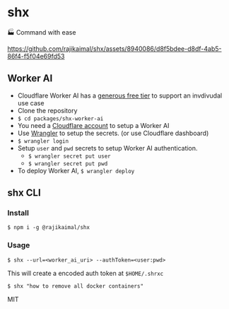 # shx

🏭 Command with ease

https://github.com/rajikaimal/shx/assets/8940086/d8f5bdee-d8df-4ab5-86f4-f5f04e69fd53

## Worker AI

- Cloudflare Worker AI has a [generous free tier](https://developers.cloudflare.com/workers-ai/platform/limits/) to support an invdivudal use case
- Clone the repository
- `$ cd packages/shx-worker-ai`
- You need a [Cloudflare account](https://www.cloudflare.com/) to setup a Worker AI
- Use [Wrangler](https://developers.cloudflare.com/workers/wrangler/install-and-update/) to setup the secrets. (or use Cloudflare dashboard)
- `$ wrangler login`
- Setup `user` and `pwd` secrets to setup Worker AI authentication.
  - `$ wrangler secret put user`
  - `$ wrangler secret put pwd`
- To deploy Worker AI, `$ wrangler deploy`

## shx CLI

### Install

```
$ npm i -g @rajikaimal/shx
```

### Usage

```
$ shx --url=<worker_ai_uri> --authToken=<user:pwd>
```

This will create a encoded auth token at `$HOME/.shrxc`

```
$ shx "how to remove all docker containers"
```

MIT
